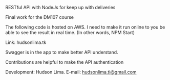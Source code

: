 
RESTful API with NodeJs for keep up with deliveries

Final work for the DM107 course

The following code is hosted on AWS. I need to make it run online to you be able to see the result in real time.  (In other words, NPM Start)

Link: hudsonlima.tk

Swagger is in the app to make better API understand.

Contributions are helpful to make the API authentication

Development: Hudson Lima.
E-mail: hudsonlima.ti@gmail.com

